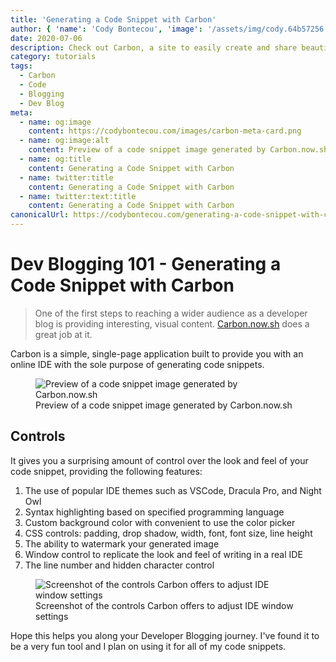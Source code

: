 ```yaml
---
title: 'Generating a Code Snippet with Carbon'
author: { 'name': 'Cody Bontecou', 'image': '/assets/img/cody.64b57256.jpg' }
date: 2020-07-06
description: Check out Carbon, a site to easily create and share beautiful images of your source code.
category: tutorials
tags:
  - Carbon
  - Code
  - Blogging
  - Dev Blog
meta:
  - name: og:image
    content: https://codybontecou.com/images/carbon-meta-card.png
  - name: og:image:alt
    content: Preview of a code snippet image generated by Carbon.now.sh
  - name: og:title
    content: Generating a Code Snippet with Carbon
  - name: twitter:title
    content: Generating a Code Snippet with Carbon
  - name: twitter:text:title
    content: Generating a Code Snippet with Carbon
canonicalUrl: https://codybontecou.com/generating-a-code-snippet-with-carbon.html
---
```


<h1 class="mt-24 text-4xl font-semibold">Dev Blogging 101 - Generating a Code Snippet with Carbon</h1>

> One of the first steps to reaching a wider audience as a developer blog is providing interesting, visual content. [Carbon.now.sh](https://carbon.now.sh) does a great job at it.

<HeaderMeta :author=$frontmatter.author :date=$frontmatter.date />

Carbon is a simple, single-page application built to provide you with an online IDE with the sole purpose of generating code snippets.

<figure>
  <img src="images/carbon.png" alt="Preview of a code snippet image generated by Carbon.now.sh" class="rounded shadow-lg" />
  <figcaption class="mt-2 text-center text-gray-400">Preview of a code snippet image generated by Carbon.now.sh</figcaption>
</figure>

## Controls

It gives you a surprising amount of control over the look and feel of your code snippet, providing the following features:

1. The use of popular IDE themes such as VSCode, Dracula Pro, and Night Owl
1. Syntax highlighting based on specified programming language
1. Custom background color with convenient to use the color picker
1. CSS controls: padding, drop shadow, width, font, font size, line height
1. The ability to watermark your generated image
1. Window control to replicate the look and feel of writing in a real IDE
1. The line number and hidden character control

<figure class="flex items-center">
  <img src="images/carbon-features.png" alt="Screenshot of the controls Carbon offers to adjust IDE window settings" class="w-1/2 rounded shadow-lg" />
  <figcaption class="mt-2 text-center text-gray-400">Screenshot of the controls Carbon offers to adjust IDE window settings</figcaption>
</figure>

Hope this helps you along your Developer Blogging journey. I've found it to be a very fun tool and I plan on using it for all of my code snippets.

<Post />
